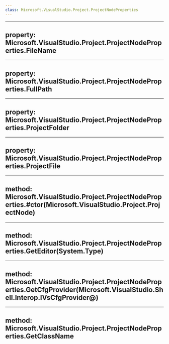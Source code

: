 ```yaml
---
class: Microsoft.VisualStudio.Project.ProjectNodeProperties
---
```


---
property: Microsoft.VisualStudio.Project.ProjectNodeProperties.FileName
---

---
property: Microsoft.VisualStudio.Project.ProjectNodeProperties.FullPath
---

---
property: Microsoft.VisualStudio.Project.ProjectNodeProperties.ProjectFolder
---

---
property: Microsoft.VisualStudio.Project.ProjectNodeProperties.ProjectFile
---

---
method: Microsoft.VisualStudio.Project.ProjectNodeProperties.#ctor(Microsoft.VisualStudio.Project.ProjectNode)
---

---
method: Microsoft.VisualStudio.Project.ProjectNodeProperties.GetEditor(System.Type)
---

---
method: Microsoft.VisualStudio.Project.ProjectNodeProperties.GetCfgProvider(Microsoft.VisualStudio.Shell.Interop.IVsCfgProvider@)
---

---
method: Microsoft.VisualStudio.Project.ProjectNodeProperties.GetClassName
---

